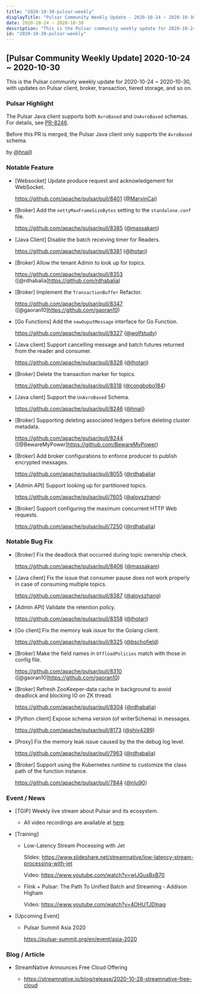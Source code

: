 ```yaml
---
title: "2020-10-30-pulsar-weekly"
displayTitle: "Pulsar Community Weekly Update - 2020-10-24 ~ 2020-10-30"
date: 2020-10-24 ~ 2020-10-30
description: "This is the Pulsar community weekly update for 2020-10-24 ~ 2020-10-30, with updates on Pulsar client, broker, transaction, and so on."
id: "2020-10-30-pulsar-weekly"
---
```


## [Pulsar Community Weekly Update] 2020-10-24 ~ 2020-10-30

This is the Pulsar community weekly update for 2020-10-24 ~ 2020-10-30, with updates on Pulsar client, broker, transaction, tiered storage, and so on.

### Pulsar Highlight

The Pulsar Java client supports both `AvroBased` and `UnAvroBased` schemas. For details, see [PR-8246](https://github.com/apache/pulsar/pull/8246).

Before this PR is merged, the Pulsar Java client only supports the `AvroBased` schema.

by [@hnail](https://github.com/hnail))

### Notable Feature

- [Websocket] Update produce request and acknowledgement for WebSocket.

    https://github.com/apache/pulsar/pull/8401 ([@MarvinCai](https://github.com/MarvinCai))

- [Broker] Add the `nettyMaxFrameSizeBytes` setting to the `standalone.conf` file.

    https://github.com/apache/pulsar/pull/8385 ([@massakam](https://github.com/massakam))
    
- [Java Client] Disable the batch receiving timer for Readers.

    https://github.com/apache/pulsar/pull/8381 ([@lhotari](https://github.com/lhotari))

- [Broker] Allow the tenant Admin to look up for topics.

    https://github.com/apache/pulsar/pull/8353 ([@rdhabalia]https://github.com/rdhabalia)
    
- [Broker] Implement the `TransactionBuffer` Refactor.

    https://github.com/apache/pulsar/pull/8347 ([@gaoran10]https://github.com/gaoran10)

- [Go Functions] Add the `newOuputMessage` interface for Go Function.

    https://github.com/apache/pulsar/pull/8327 ([@wolfstudy](https://github.com/wolfstudy))

- [Java client] Support cancelling message and batch futures returned from the reader and consumer.

    https://github.com/apache/pulsar/pull/8326 ([@lhotari](https://github.com/lhotari))
    
- [Broker] Delete the transaction marker for topics.

    https://github.com/apache/pulsar/pull/8318 ([@congbobo184](https://github.com/congbobo184))
    
- [Java client] Support the `UnAvroBased` Schema.

    https://github.com/apache/pulsar/pull/8246 ([@hnail](https://github.com/hnail))
    
- [Broker] Supporting deleting associated ledgers before deleting cluster metadata.

    https://github.com/apache/pulsar/pull/8244 ([@BewareMyPower]https://github.com/BewareMyPower)
    
- [Broker] Add broker configurations to enforce producer to publish encrypted messages.

    https://github.com/apache/pulsar/pull/8055 ([@rdhabalia](https://github.com/rdhabalia))
    
- [Admin API] Support looking up for partitioned topics.

    https://github.com/apache/pulsar/pull/7605 ([@aloyszhang](https://github.com/aloyszhang))
    
- [Broker] Support configuring the maximum concurrent HTTP Web requests.

    https://github.com/apache/pulsar/pull/7250 ([@rdhabalia](https://github.com/rdhabalia))

### Notable Bug Fix

- [Broker] Fix the deadlock that occurred during topic ownership check.

    https://github.com/apache/pulsar/pull/8406 ([@massakam](https://github.com/massakam))

- [Java client] Fix the issue that consumer pause does not work properly in case of consuming multiple topics.

    https://github.com/apache/pulsar/pull/8387 ([@aloyszhang](https://github.com/aloyszhang))

- [Admin API] Validate the retention policy.

    https://github.com/apache/pulsar/pull/8358 ([@lhotari](https://github.com/lhotari))

- [Go client] Fix the memory leak issue for the Golang client.

    https://github.com/apache/pulsar/pull/8325 ([@bschofield](https://github.com/bschofield))

- [Broker] Make the field names in `OffloadPolicies` match with those in config file.

    https://github.com/apache/pulsar/pull/8310 ([@gaoran10]https://github.com/gaoran10)

- [Broker] Refresh ZooKeeper-data cache in background to avoid deadlock and blocking IO on ZK thread.

    https://github.com/apache/pulsar/pull/8304 ([@rdhabalia](https://github.com/rdhabalia))

- [Python client] Expose schema version (of writerSchema) in messages.

    https://github.com/apache/pulsar/pull/8173 ([@shiv4289](https://github.com/shiv4289))

- [Proxy] Fix the memory leak issue caused by the the debug log level.

    https://github.com/apache/pulsar/pull/7963 ([@rdhabalia](https://github.com/rdhabalia))

- [Broker] Support using the Kubernetes runtime to customize the class path of the function instance.

    https://github.com/apache/pulsar/pull/7844 ([@nlu90](https://github.com/nlu90))

### Event / News

- [TGIP] Weekly live stream about Pulsar and its ecosystem.

  - All video recordings are available at [here](https://streamnative.io/resource#tgip).

- [Training]

  - Low-Latency Stream Processing with Jet

    Slides: https://www.slideshare.net/streamnative/low-latency-stream-processing-with-jet

    Video: https://www.youtube.com/watch?v=wIJGusBxB70

  - Flink + Pulsar: The Path To Unified Batch and Streaming - Addison Higham

    Video: https://www.youtube.com/watch?v=4OHUTJDlnag

- [Upcoming Event]

  -  Pulsar Summit Asia 2020

     https://pulsar-summit.org/en/event/asia-2020

### Blog / Article

- StreamNative Announces Free Cloud Offering

  - https://streamnative.io/blog/release/2020-10-28-streamnative-free-cloud

